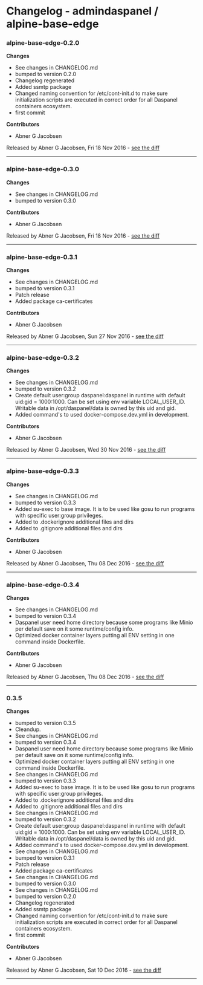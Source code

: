 # Changelog - admindaspanel / alpine-base-edge

### alpine-base-edge-0.2.0
__Changes__

- See changes in CHANGELOG.md
- bumped to version 0.2.0
- Changelog regenerated
- Added ssmtp package
- Changed naming convention for /etc/cont-init.d to make sure initialization scripts are executed in correct order for all Daspanel containers ecosystem.
- first commit

__Contributors__

- Abner G Jacobsen

Released by Abner G Jacobsen, Fri 18 Nov 2016 -
[see the diff](https://github.com/admindaspanel/alpine-base-edge/compare/...#diff)
______________

### alpine-base-edge-0.3.0
__Changes__

- See changes in CHANGELOG.md
- bumped to version 0.3.0

__Contributors__

- Abner G Jacobsen

Released by Abner G Jacobsen, Fri 18 Nov 2016 -
[see the diff](https://github.com/admindaspanel/alpine-base-edge/compare/...#diff)
______________

### alpine-base-edge-0.3.1
__Changes__

- See changes in CHANGELOG.md
- bumped to version 0.3.1
- Patch release
- Added package ca-certificates

__Contributors__

- Abner G Jacobsen

Released by Abner G Jacobsen, Sun 27 Nov 2016 -
[see the diff](https://github.com/admindaspanel/alpine-base-edge/compare/...#diff)
______________

### alpine-base-edge-0.3.2
__Changes__

- See changes in CHANGELOG.md
- bumped to version 0.3.2
- Create default user:group daspanel:daspanel in runtime with default uid:gid = 1000:1000. Can be set using env variable LOCAL_USER_ID. Writable data in /opt/daspanel/data is owned by this uid and gid.
- Added command's to used docker-compose.dev.yml in development.

__Contributors__

- Abner G Jacobsen

Released by Abner G Jacobsen, Wed 30 Nov 2016 -
[see the diff](https://github.com/admindaspanel/alpine-base-edge/compare/...#diff)
______________

### alpine-base-edge-0.3.3
__Changes__

- See changes in CHANGELOG.md
- bumped to version 0.3.3
- Added su-exec to base image. It is to be used like gosu to run programs with specific user:group privileges.
- Added to .dockerignore additional files and dirs
- Added to .gitignore additional files and dirs

__Contributors__

- Abner G Jacobsen

Released by Abner G Jacobsen, Thu 08 Dec 2016 -
[see the diff](https://github.com/admindaspanel/alpine-base-edge/compare/...#diff)
______________

### alpine-base-edge-0.3.4
__Changes__

- See changes in CHANGELOG.md
- bumped to version 0.3.4
- Daspanel user need home directory because some programs like Minio per default save on it some runtime/config info.
- Optimized docker container layers putting all ENV setting in one command inside Dockerfile.

__Contributors__

- Abner G Jacobsen

Released by Abner G Jacobsen, Thu 08 Dec 2016 -
[see the diff](https://github.com/admindaspanel/alpine-base-edge/compare/...#diff)
______________

### 0.3.5
__Changes__

- bumped to version 0.3.5
- Cleandup.
- See changes in CHANGELOG.md
- bumped to version 0.3.4
- Daspanel user need home directory because some programs like Minio per default save on it some runtime/config info.
- Optimized docker container layers putting all ENV setting in one command inside Dockerfile.
- See changes in CHANGELOG.md
- bumped to version 0.3.3
- Added su-exec to base image. It is to be used like gosu to run programs with specific user:group privileges.
- Added to .dockerignore additional files and dirs
- Added to .gitignore additional files and dirs
- See changes in CHANGELOG.md
- bumped to version 0.3.2
- Create default user:group daspanel:daspanel in runtime with default uid:gid = 1000:1000. Can be set using env variable LOCAL_USER_ID. Writable data in /opt/daspanel/data is owned by this uid and gid.
- Added command's to used docker-compose.dev.yml in development.
- See changes in CHANGELOG.md
- bumped to version 0.3.1
- Patch release
- Added package ca-certificates
- See changes in CHANGELOG.md
- bumped to version 0.3.0
- See changes in CHANGELOG.md
- bumped to version 0.2.0
- Changelog regenerated
- Added ssmtp package
- Changed naming convention for /etc/cont-init.d to make sure initialization scripts are executed in correct order for all Daspanel containers ecosystem.
- first commit

__Contributors__

- Abner G Jacobsen

Released by Abner G Jacobsen, Sat 10 Dec 2016 -
[see the diff](https://github.com/admindaspanel/alpine-base-edge/compare/675257927983aa89fd8beff517a0862dc7ea683d...0.3.5#diff)
______________


